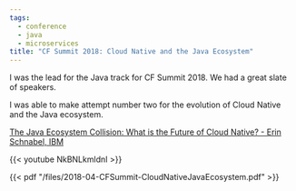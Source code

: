 ```yaml
---
tags:
  - conference
  - java
  - microservices
title: "CF Summit 2018: Cloud Native and the Java Ecosystem"
---
```


I was the lead for the Java track for CF Summit 2018. We had a great slate of speakers.

I was able to make attempt number two for the evolution of Cloud Native and the Java ecosystem.

[The Java Ecosystem Collision: What is the Future of Cloud Native? - Erin Schnabel, IBM](https://cfna18.sched.com/event/DdaB/the-java-ecosystem-collision-what-is-the-future-of-cloud-native-erin-schnabel-ibm)

{{< youtube NkBNLkmldnI >}}

<!--more-->

{{< pdf "/files/2018-04-CFSummit-CloudNativeJavaEcosystem.pdf" >}}